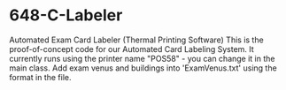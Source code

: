 # 648-C-Labeler
Automated Exam Card Labeler (Thermal Printing Software)
This is the proof-of-concept code for our Automated Card Labeling System.
It currently runs using the printer name "POS58" - you can change it in the main class.
Add exam venus and buildings into 'ExamVenus.txt' using the format in the file.

